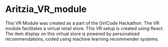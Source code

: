 # Aritzia_VR_module
This VR Module was created as a part of the GirlCode Hackathon. The VR module facilitates a virtual retail store. This VR setup is created using React. The item display on this virtual store is powered by personalised recommendations, coded using machine learning recommender systems.
